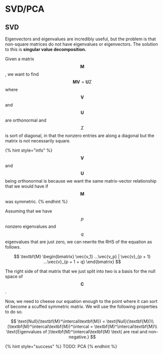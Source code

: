 # SVD/PCA

## SVD

Eigenvectors and eigenvalues are incredibly useful, but the problem is that non-square matrices do not have eigenvalues or eigenvectors. The solution to this is **singular value decomposition.** 

Given a matrix$$\textbf{M}$$, we want to find $$\textbf{M}\textbf{V}=\textbf{U}\Sigma$$ where $$\textbf{V}$$ and $$\textbf{U}$$ are orthonormal and $$\Sigma$$ is sort of diagonal, in that the nonzero entries are along a diagonal but the matrix is not necessarily square. 

{% hint style="info" %}
$$\textbf{V}$$ and $$\textbf{U}$$ being orthonormal is because we want the same matrix-vector relationship that we would have if $$\textbf{M}$$ was symmetric.
{% endhint %}

Assuming that we have $$p$$ nonzero eigenvalues and $$q$$ eigenvalues that are just zero, we can rewrite the RHS of the equation as follows.

$$
\textbf{M}
\begin{bmatrix}
\vec{v_1} ...\vec{v_p} | \vec{v}_{p + 1} ...\vec{v}_{p + 1 + q}
\end{bmatrix}
$$

The right side of that matrix that we just split into two is a basis for the null space of $$\textbf{C}$$.

Now, we need to cheese our equation enough to the point where it can sort of become a scuffed symmetric matrix. We will use the following properties to do so.

$$
\text{Null}(\textbf{M}^\intercal\textbf{M}) = \text{Null}(\textbf{M})\\
(\textbf{M}^\intercal\textbf{M})^\intercal = \textbf{M}^\intercal\textbf{M}\\
\text{Eigenvalues of }\textbf{M}^\intercal\textbf{M} \text{ are real and non-negative.}
$$



{% hint style="success" %}
TODO: PCA
{% endhint %}



